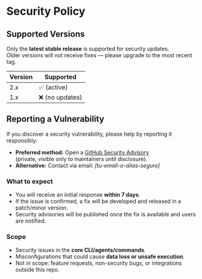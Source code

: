 # Security Policy

## Supported Versions

Only the **latest stable release** is supported for security updates.  
Older versions will not receive fixes — please upgrade to the most recent tag.

| Version   | Supported          |
| --------- | ------------------ |
| 2.x       | ✅ (active)        |
| 1.x       | ❌ (no updates)    |

## Reporting a Vulnerability

If you discover a security vulnerability, please help by reporting it responsibly:

- **Preferred method:** Open a [GitHub Security Advisory](../../security/advisories/new)  
  (private, visible only to maintainers until disclosure).
- **Alternative:** Contact via email: *[tu-email-o-alias-seguro]*

### What to expect
- You will receive an initial response **within 7 days**.
- If the issue is confirmed, a fix will be developed and released in a patch/minor version.
- Security advisories will be published once the fix is available and users are notified.

### Scope
- Security issues in the **core CLI/agents/commands**.
- Misconfigurations that could cause **data loss or unsafe execution**.
- Not in scope: feature requests, non-security bugs, or integrations outside this repo.
